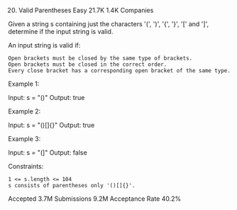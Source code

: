 20. Valid Parentheses
Easy
21.7K
1.4K
Companies

Given a string s containing just the characters '(', ')', '{', '}', '[' and ']', determine if the input string is valid.

An input string is valid if:

    Open brackets must be closed by the same type of brackets.
    Open brackets must be closed in the correct order.
    Every close bracket has a corresponding open bracket of the same type.

 

Example 1:

Input: s = "()"
Output: true

Example 2:

Input: s = "()[]{}"
Output: true

Example 3:

Input: s = "(]"
Output: false

 

Constraints:

    1 <= s.length <= 104
    s consists of parentheses only '()[]{}'.

Accepted
3.7M
Submissions
9.2M
Acceptance Rate
40.2%
